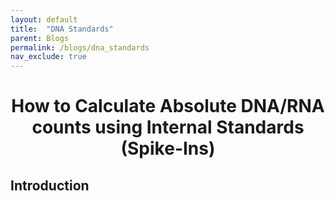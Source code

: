 ```yaml
---
layout: default
title:  "DNA Standards"
parent: Blogs
permalink: /blogs/dna_standards
nav_exclude: true
---
```

<h1><center>How to Calculate Absolute DNA/RNA counts using Internal Standards (Spike-Ins)</center></h1>

## Introduction

## 